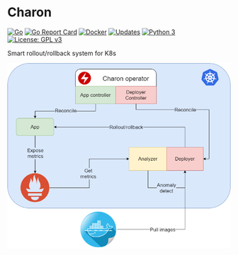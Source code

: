 # Charon

[![Go](https://img.shields.io/github/go-mod/go-version/f0m41h4u7/Charon?filename=deployer%2Fgo.mod)](https://github.com/f0m41h4u7/Charon/blob/master/deployer/go.mod)
[![Go Report Card](https://goreportcard.com/badge/github.com/f0m41h4u7/Charon)](https://goreportcard.com/report/github.com/f0m41h4u7/Charon)
[![Docker](https://img.shields.io/docker/v/f0m41h4u7/deployer?sort=date)](https://hub.docker.com/repository/docker/f0m41h4u7/deployer)
[![Updates](https://pyup.io/repos/github/f0m41h4u7/Charon/shield.svg)](https://pyup.io/repos/github/f0m41h4u7/Charon/)
[![Python 3](https://pyup.io/repos/github/f0m41h4u7/Charon/python-3-shield.svg)](https://pyup.io/repos/github/f0m41h4u7/Charon/)
[![License: GPL v3](https://img.shields.io/badge/License-GPLv3-blue.svg)](https://www.gnu.org/licenses/gpl-3.0)

Smart rollout/rollback system for K8s

![alt text](https://raw.githubusercontent.com/f0m41h4u7/Charon/master/charon-project-scheme.png)
